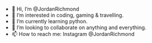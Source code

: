 - 👋 Hi, I’m @JordanRichmond
- 👀 I’m interested in coding, gaming & travelling.
- 🌱 I’m currently learning python.
- 💞️ I’m looking to collaborate on anything and everything.
- 📫 How to reach me: Instagram @JordanRichmond

<!---
JordanRichmond/JordanRichmond is a ✨ special ✨ repository because its `README.md` (this file) appears on your GitHub profile.
You can click the Preview link to take a look at your changes.
--->

